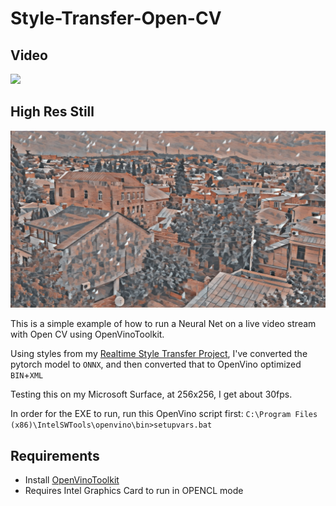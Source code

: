 # Style-Transfer-Open-CV

## Video
![](style-transfer/example/style_transfer_a.gif)

## High Res Still
![](style-transfer/example/high_res_style_transfer_a.jpg)

This is a simple example of how to run a Neural Net on a live video stream with Open CV using OpenVinoToolkit.

Using styles from my [Realtime Style Transfer Project](https://github.com/NeuralVFX/real-time-style-transfer), I've converted the pytorch model to `ONNX`, and then converted that to OpenVino optimized `BIN`+`XML`

Testing this on my Microsoft Surface, at 256x256, I get about 30fps.

In order for the EXE to run, run this OpenVino script first: `C:\Program Files (x86)\IntelSWTools\openvino\bin>setupvars.bat`

## Requirements
- Install [OpenVinoToolkit](https://01.org/openvinotoolkit)
- Requires Intel Graphics Card to run in OPENCL mode
